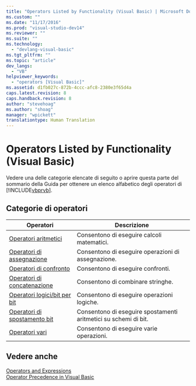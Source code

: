 ```yaml
---
title: "Operators Listed by Functionality (Visual Basic) | Microsoft Docs"
ms.custom: ""
ms.date: "11/17/2016"
ms.prod: "visual-studio-dev14"
ms.reviewer: ""
ms.suite: ""
ms.technology: 
  - "devlang-visual-basic"
ms.tgt_pltfrm: ""
ms.topic: "article"
dev_langs: 
  - "VB"
helpviewer_keywords: 
  - "operators [Visual Basic]"
ms.assetid: d1fb027c-872b-4ccc-afc8-2380e3f65d4a
caps.latest.revision: 8
caps.handback.revision: 8
author: "stevehoag"
ms.author: "shoag"
manager: "wpickett"
translationtype: Human Translation
---
```

# Operators Listed by Functionality (Visual Basic)
Vedere una delle categorie elencate di seguito o aprire questa parte del sommario della Guida per ottenere un elenco alfabetico degli operatori di [!INCLUDE[vbprvb](../../../csharp/programming-guide/concepts/linq/includes/vbprvb_md.md)].  
  
## Categorie di operatori  
  
|Operatori|Descrizione|  
|---------------|-----------------|  
|[Operatori aritmetici](../../../visual-basic/language-reference/operators/arithmetic-operators.md)|Consentono di eseguire calcoli matematici.|  
|[Operatori di assegnazione](../../../visual-basic/language-reference/operators/assignment-operators.md)|Consentono di eseguire operazioni di assegnazione.|  
|[Operatori di confronto](../../../visual-basic/language-reference/operators/comparison-operators.md)|Consentono di eseguire confronti.|  
|[Operatori di concatenazione](../../../visual-basic/language-reference/operators/concatenation-operators.md)|Consentono di combinare stringhe.|  
|[Operatori logici\/bit per bit](../../../visual-basic/language-reference/operators/logical-bitwise-operators.md)|Consentono di eseguire operazioni logiche.|  
|[Operatori di spostamento bit](../../../visual-basic/language-reference/operators/bit-shift-operators.md)|Consentono di eseguire spostamenti aritmetici su schemi di bit.|  
|[Operatori vari](../../../visual-basic/language-reference/operators/miscellaneous-operators.md)|Consentono di eseguire varie operazioni.|  
  
## Vedere anche  
 [Operators and Expressions](../../../visual-basic/programming-guide/language-features/operators-and-expressions/index.md)   
 [Operator Precedence in Visual Basic](../../../visual-basic/language-reference/operators/operator-precedence.md)
